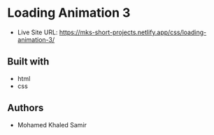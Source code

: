 # Loading Animation 3

- Live Site URL: https://mks-short-projects.netlify.app/css/loading-animation-3/

## Built with

- html
- css

## Authors

- Mohamed Khaled Samir
